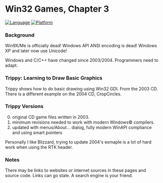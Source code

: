 # Win32 Games, Chapter 3
[![Language](https://img.shields.io/badge/Language%20-C++-blue.svg)](https://github.com/GeorgePimpleton/Win32-games/)
[![Platform](https://img.shields.io/badge/Platform%20-Win32-blue.svg)](https://github.com/GeorgePimpleton/Win32-games/)

### Background
Win9X/Me is officially dead!  Windows API ANSI encoding is dead!  Windows XP and later now use Unicode!

Windows and C/C++ have changed since 2003/2004.  Programmers need to adapt.

### Trippy: Learning to Draw Basic Graphics
Trippy shows how to do basic drawing using Win32 GDI.  From the 2003 CD.  There is a different example on the 2004 CD, CropCircles.

### Trippy Versions
0. original CD game files written in 2003.
1. minimum revisions needed to work with modern Windows© compilers.
2. updated with menus/About... dialog, fully modern WinAPI compliance and using smart pointers

Personally I like Blizzard, trying to update 2004's exmaple is a lot of hard work when using the RTK header.

### Notes
There may be links to websites or internet sources in these pages and source code. Links can go stale. A search engine is your friend.
